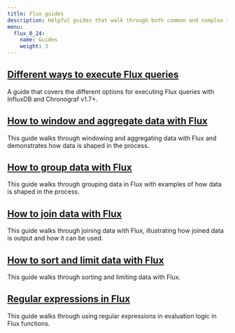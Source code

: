 ```yaml
---
title: Flux guides
description: Helpful guides that walk through both common and complex tasks and use cases for Flux.
menu:
  flux_0_24:
    name: Guides
    weight: 3
---
```


## [Different ways to execute Flux queries](/flux/v0.24/guides/executing-queries)
A guide that covers the different options for executing Flux queries with InfluxDB and Chronograf v1.7+.

## [How to window and aggregate data with Flux](/flux/v0.24/guides/windowing-aggregating)
This guide walks through windowing and aggregating data with Flux and demonstrates
how data is shaped in the process.

## [How to group data with Flux](/flux/v0.24/guides/grouping-data)
This guide walks through grouping data in Flux with examples of how data is shaped in the process.

## [How to join data with Flux](/flux/v0.24/guides/join)
This guide walks through joining data with Flux, illustrating how joined data is output and how it can be used.

## [How to sort and limit data with Flux](/flux/v0.24/guides/sort-limit)
This guide walks through sorting and limiting data with Flux.

## [Regular expressions in Flux](/flux/v0.24/guides/regular-expressions)
This guide walks through using regular expressions in evaluation logic in Flux functions.
